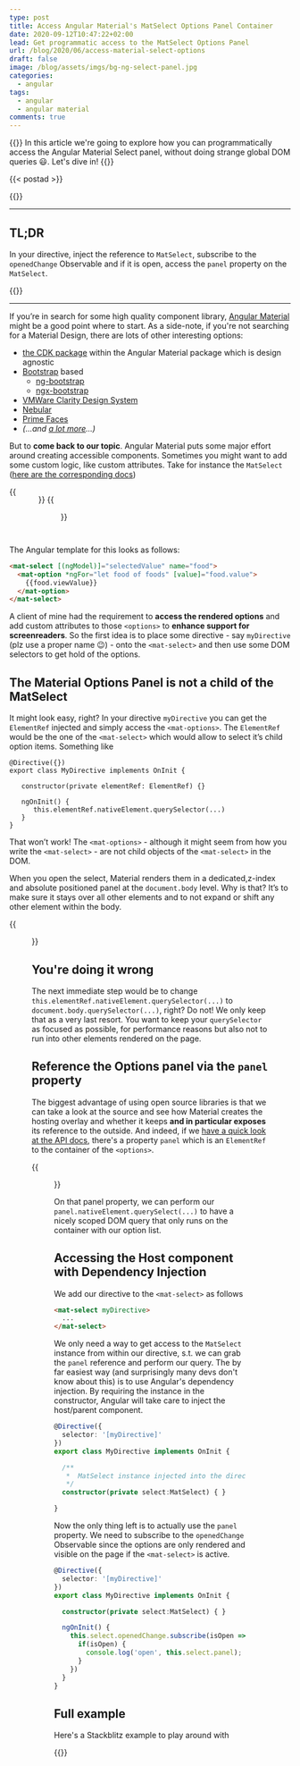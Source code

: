 ```yaml
---
type: post
title: Access Angular Material's MatSelect Options Panel Container
date: 2020-09-12T10:47:22+02:00
lead: Get programmatic access to the MatSelect Options Panel
url: /blog/2020/06/access-material-select-options
draft: false
image: /blog/assets/imgs/bg-ng-select-panel.jpg
categories:
  - angular
tags:
  - angular
  - angular material
comments: true
---
```


{{<intro>}}
  In this article we're going to explore how you can programmatically access the Angular Material Select panel, without doing strange global DOM queries :smiley:. Let's dive in!
{{</intro>}}
<!--more-->

{{< postad >}}

{{<toc>}}

---

## TL;DR

In your directive, inject the reference to `MatSelect`, subscribe to the `openedChange` Observable and if it is open, access the `panel` property on the `MatSelect`.

{{<youtube iWo68VE2zLY >}}

---

If you’re in search for some high quality component library, [Angular Material](https://material.angular.io) might be a good point where to start. As a side-note, if you're not searching for a Material Design, there are lots of other interesting options:

- [the CDK package](https://material.angular.io/cdk/categories) within the Angular Material package which is design agnostic
- [Bootstrap](https://getbootstrap.com/) based
  - [ng-bootstrap](https://ng-bootstrap.github.io)
  - [ngx-bootstrap](https://valor-software.com/ngx-bootstrap)
- [VMWare Clarity Design System](https://clarity.design/)
- [Nebular](https://akveo.github.io/nebular/)
- [Prime Faces](https://www.primefaces.org/primeng/)
- _(...and [a lot more](https://angular.io/resources)...)_


But to **come back to our topic**. Angular Material puts some major effort around creating accessible components. Sometimes you might want to add some custom logic, like custom attributes. Take for instance the `MatSelect` ([here are the corresponding docs](https://material.angular.io/components/select/overview))

<div style="display:flex">
  {{<figure url="/blog/assets/imgs/mat-select.png" size="small">}}
  {{<figure url="/blog/assets/imgs/mat-select-expanded.png" size="small">}}
</div>

The Angular template for this looks as follows:

```html
<mat-select [(ngModel)]="selectedValue" name="food">
  <mat-option *ngFor="let food of foods" [value]="food.value">
    {{food.viewValue}}
  </mat-option>
</mat-select>
```

A client of mine had the requirement to **access the rendered options** and add custom attributes to those `<options>` to **enhance support for screenreaders**. So the first idea is to place some directive - say `myDirective` (plz use a proper name :wink:) - onto the `<mat-select>` and then use some DOM selectors to get hold of the options.

## The Material Options Panel is not a child of the MatSelect

It might look easy, right? In your directive `myDirective` you can get the `ElementRef` injected and simply access the `<mat-options>`. The `ElementRef` would be the one of the `<mat-select>` which would allow to select it’s child option items. Something like

```tsx
@Directive({})
export class MyDirective implements OnInit {

   constructor(private elementRef: ElementRef) {}

   ngOnInit() {
      this.elementRef.nativeElement.querySelector(...)
   }
}
```

That won’t work! The `<mat-options>` - although it might seem from how you write the `<mat-select>` - are not child objects of the `<mat-select>` in the DOM.

When you open the select, Material renders them in a dedicated,z-index and absolute positioned panel at the `document.body` level. Why is that? It’s to make sure it stays over all other elements and to not expand or shift any other element within the body.

{{<figure url="/blog/assets/imgs/mat-select-option-overlay.png" size="full">}}

## You're doing it wrong

The next immediate step would be to change `this.elementRef.nativeElement.querySelector(...)` to `document.body.querySelector(...)`, right? Do not! We only keep that as a very last resort. You want to keep your `querySelector` as focused as possible, for performance reasons but also not to run into other elements rendered on the page.

## Reference the Options panel via the `panel` property

The biggest advantage of using open source libraries is that we can take a look at the source and see how Material creates the hosting overlay and whether it keeps **and in particular exposes** its reference to the outside. And indeed, if we [have a quick look at the API docs](https://material.angular.io/components/select/api), there's a property `panel` which is an `ElementRef` to the container of the `<options>`.

{{<figure url="/blog/assets/imgs/mat-select-api-panel.png" size="full">}}

On that panel property, we can perform our `panel.nativeElement.querySelect(...)` to have a nicely scoped DOM query that only runs on the container with our option list.

## Accessing the Host component with Dependency Injection

We add our directive to the `<mat-select>` as follows

```html
<mat-select myDirective>
  ...
</mat-select>
```

We only need a way to get access to the `MatSelect` instance from within our directive, s.t. we can grab the `panel` reference and perform our query. The by far easiest way (and surprisingly many devs don't know about this) is to use Angular's dependency injection. By requiring the instance in the constructor, Angular will take care to inject the host/parent component.

```typescript
@Directive({
  selector: '[myDirective]'
})
export class MyDirective implements OnInit {

  /**
   *  MatSelect instance injected into the directive
   */
  constructor(private select:MatSelect) { }

}
```

Now the only thing left is to actually use the `panel` property. We need to subscribe to the `openedChange` Observable since the options are only rendered and visible on the page if the `<mat-select>` is active.

```typescript
@Directive({
  selector: '[myDirective]'
})
export class MyDirective implements OnInit {

  constructor(private select:MatSelect) { }

  ngOnInit() {
    this.select.openedChange.subscribe(isOpen => {
      if(isOpen) {
        console.log('open', this.select.panel);
      }
    })
  }
}
```

## Full example

Here's a Stackblitz example to play around with

{{<stackblitz uid="edit/blog-angular-mat-select-panel-options">}}

